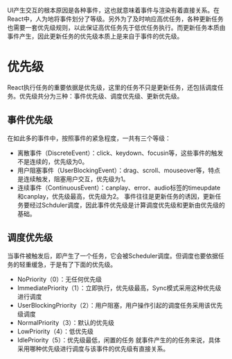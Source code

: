 UI产生交互的根本原因是各种事件，这也就意味着事件与渲染有着直接关系。在React中，人为地将事件划分了等级。另外为了及时响应高优任务，各种更新任务也需要一套优先级规则，以此保证高优任务先于低优任务执行。而更新任务本质由事件产生，因此更新任务的优先级本质上是来自于事件的优先级。
# 优先级
React执行任务的重要依据是优先级，这里的任务不只是更新任务，还包括调度任务。优先级共分为三种：事件优先级、调度优先级、更新优先级。

## 事件优先级
在如此多的事件中，按照事件的紧急程度，一共有三个等级：
* 离散事件（DiscreteEvent）：click、keydown、focusin等，这些事件的触发不是连续的，优先级为0。
* 用户阻塞事件（UserBlockingEvent）：drag、scroll、mouseover等，特点是连续触发，阻塞用户交互，优先级为1。
* 连续事件（ContinuousEvent）：canplay、error、audio标签的timeupdate和canplay，优先级最高，优先级为2。
事件往往是更新任务的诱因，更新任务要经过Schduler调度，因此事件优先级是计算调度优先级和更新由优先级的基础。

## 调度优先级
当事件被触发后，即产生了一个任务，它会被Scheduler调度。但调度也要依据任务的轻重缓急，于是有了下面的优先级。
* NoPriority（0）：无任何优先级
* ImmediatePriority（1）：立即执行，优先级最高，Sync模式采用这种优先级进行调度
* UserBlockingPriority（2）：用户阻塞，用户操作引起的调度任务采用该优先级调度
* NormalPriority（3）：默认的优先级
* LowPriority（4）：低优先级
* IdlePriority（5）：优先级最低，闲置的任务
就事件产生的的任务来说，具体采用哪种优先级进行调度与该事件的优先级有直接关系。
